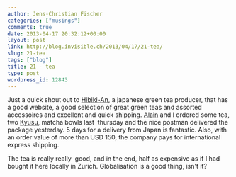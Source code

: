 ```yaml
---
author: Jens-Christian Fischer
categories: ["musings"]
comments: true
date: 2013-04-17 20:32:12+00:00
layout: post
link: http://blog.invisible.ch/2013/04/17/21-tea/
slug: 21-tea
tags: ["blog"]
title: 21 - tea
type: post
wordpress_id: 12843
---
```


Just a quick shout out to [Hibiki-An](http://www.hibiki-an.com/), a japanese green tea producer, that has a good website, a good selection of great green teas and assorted accessoires and excellent and quick shipping. [Alain](http://blog.dispatched.ch/) and I ordered some tea, two [Kyusu](http://www.hibiki-an.com/product_info.php/cPath/23/products_id/440), matcha bowls last  thursday and the nice postman delivered the package yesterday. 5 days for a delivery from Japan is fantastic. Also, with an order value of more than USD 150, the company pays for international express shipping.

The tea is really really  good, and in the end, half as expensive as if I had bought it here locally in Zurich. Globalisation is a good thing, isn't it?
